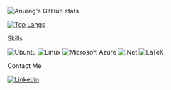 
![Anurag's GitHub stats](https://github-readme-stats.vercel.app/api?username=GabrielBispo11&layout=Gradient&show_icons=true)

[![Top Langs](https://github-readme-stats.vercel.app/api/top-langs/?username=GabrielBispo11&layout=compact)](https://github.com/GabrielBispo11/GabrielBispo11/edit/main/README.md)



 Skills

![Ubuntu](https://img.shields.io/badge/-Ubuntu-E95420?logo=Ubuntu&logoColor=white)
![Linux](https://img.shields.io/badge/-Linux-FCC624?logo=Linux&logoColor=white)
![Microsoft Azure](https://img.shields.io/badge/-Microsoft%20Azure-0078D4?logo=Microsoft%20Azure&logoColor=white)
![.Net](https://img.shields.io/badge/-.Net-512BD4?logo=.Net&logoColor=white)
![LaTeX](https://img.shields.io/badge/-LaTeX-008080?logo=LaTeX&logoColor=white)

Contact Me

[![Linkedin](https://img.shields.io/badge/LinkedIn-0077B5?style=for-the-badge&logo=linkedin&logoColor=white)](https://www.linkedin.com/in/gabriel-absantos/)




